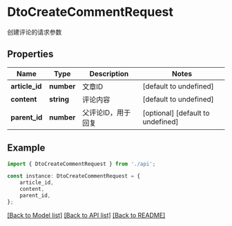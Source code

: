# DtoCreateCommentRequest

创建评论的请求参数

## Properties

Name | Type | Description | Notes
------------ | ------------- | ------------- | -------------
**article_id** | **number** | 文章ID | [default to undefined]
**content** | **string** | 评论内容 | [default to undefined]
**parent_id** | **number** | 父评论ID，用于回复 | [optional] [default to undefined]

## Example

```typescript
import { DtoCreateCommentRequest } from './api';

const instance: DtoCreateCommentRequest = {
    article_id,
    content,
    parent_id,
};
```

[[Back to Model list]](../README.md#documentation-for-models) [[Back to API list]](../README.md#documentation-for-api-endpoints) [[Back to README]](../README.md)
